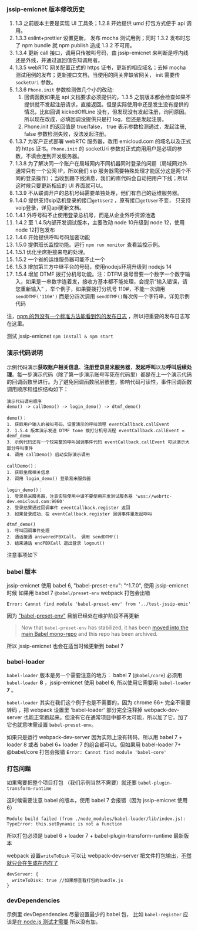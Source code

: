 ### jssip-emicnet 版本修改历史

1. 1.3 之前版本主要是实现 UI 工具条；1.2.8 开始提供 umd 打包方式便于 api 调用。
2. 1.3.3 eslint+prettier 设置更新， 发布 mocha 测试用例；同时 1.3.2 发布时忘了 npm bundle 就 npm publish 造成 1.3.2 不可用。
3. 1.3.4 更新 call 接口，调用只传被叫号码，由 jssip-emicnet 来判断是呼内线还是外线，并通过返回值告知调用者。
4. 1.3.5 webRTC 网关配置正式的 https 证书，更新的相应域名；去掉 mocha 测试用例的发布；更新接口文档，当使用的网关非缺省网关， init 需要传 `socketUri` 参数。
5. 1.3.6 `Phone.init` 参数检测做几个小的改动:
    1. 回调函数如果是 api 文档要求必须提供的，1.3.5 之前版本都会检查如果不提供就不发起注册请求，直接返回。但是实际使用中还是发生没有提供的情况，比如回调 kickedOffLine 没有，但发现没有发起注册，询问原因。所以现在改成，必填回调没提供只是打 log，但还是发起注册。
    2. Phone.init 的返回值是 true/false， true 表示参数检测通过，发起注册, false 参数检测失败，没法发起注册。
6. 1.3.7 为客户正式部署 webRTC 服务器，改用 emicloud.com 的域名以及正式的 https 证书。`Phone.init` 的 socketUri 参数对正式商用用户是必填的参数，不填会连到开发服务器。
7. 1.3.8 为了解决同一个账户在局域网内不同机器同时登录的问题（局域网对外通常只有一个公网 IP，所以我们 sip 服务器需要特殊处理才能区分这是两个不同的登录操作）；当收到踢下线消息，我们的库代码会自动把用户下线；所以这时候只要更新相应的 UI 界面就可以。
8. 1.3.9 不从联调开户的总机号码需要单独处理，他们有自己的运维服务器。
9. 1.4.0 提供支持sip话机登录的接口`getUser2` ，原有接口`getUser`不变， 只支持voip登录，详见api更新文档。
10. 1.4.1 外呼号码不止使用登录总机号，而是从企业外呼资源池选
11. 1.4.2 至 1.4.5内部开发调试版本，主要改动 node 10升级到 node 12，使用node 12打包发布
12. 1.4.6 开始提供呼叫号码加密功能
13. 1.5.0 提供班长监控功能。运行 `npm run monitor`  查看监控示例。
14. 1.5.1 优化坐席拒接来电的处理。
15. 1.5.2 一个省的运维服务器可能不止一个
15. 1.5.3 增加第三方中继平台的号码，使用nodejs环境升级到 nodejs 14
15. 1.5.4 增加 DTMF 拨打分机号功能。注：DTFM 拨号音要一个数字一个数字输入，如果是一串数字连着发，接收方基本都不能处理，会提示“输入错误，请您重新输入” ，举个例子，如果要拨打分机号 110#，不能一次调用 `sendDTMF('110#')` 而是分四次调用 `sendDTMF()`每次传一个字符串，详见示例代码


注，[npm 的包没有一个标准方法能看到包的发布日志](https://stackoverflow.com/questions/34971504/how-do-i-see-the-release-notes-for-an-npm-package-before-i-upgrade) ，所以把重要的发布日志写在这里。



测试 jssip-emicnet `npm install & npm start`



### 演示代码说明

示例代码演示**获取账户相关信息**、**注册登录易米服务器**，**发起呼叫**以及**呼叫后续处理**。每一步演示代码（除了第一步演示账号写死在代码里）都是在上一个演示代码的回调函数里进行。为了避免回调函数层层嵌套，影响代码可读性，事件回调函数调用顺序和组织结构如下：

```
演示代码调用顺序
demo() -> callDemo() -> login_demo() -> dtmf_demo()

demo()： 
1. 获取用户输入的被叫号码，设置演示的呼叫流程 eventCallback.callEvent
2. 1.5.4 版本演示发送 DTMF tone 拨打分机号流程 eventCallback.callEvent = demf_demo
3. 示例代码还有一个较完整的呼叫回调事件代码 eventCallback.callEvent 可以演示大部分呼叫事件
4. 调用 callDemo() 启动实际演示调用

callDemo()：
1. 获取坐席相关信息
2. 调用 login_demo() 登录易米服务器 

login_demo()：
1. 登录易米服务器，注意实际使用中请不要使用开发测试服务器 'wss://webrtc-dev.emicloud.com:9060'
2. 登录结果通过回调事件 eventCallback.register 返回
3. 如果登录成功，在 eventCallback.register 回调事件里发起呼叫

dtmf_demo()
1. 呼叫回调事件处理
2. 通话接通 answeredPBXCall， 调用 sendDTMF()
3. 结束通话 endPBXCall 退出登录 logout()
```





注意事项如下

### babel 版本

jssip-emicnet 使用 babel 6, "babel-preset-env": "^1.7.0",
使用 jssip-emicnet 时候 如果用 babel 7 `@babel/preset-env` webpack 打包会出错

`Error: Cannot find module 'babel-preset-env' from '../test-jssip-emic'`

因为 ["babel-preset-env"](https://www.npmjs.com/package/babel-preset-env) 目前已经处在维护阶段不再更新

> Now that `babel-preset-env` has stabilized, it has been [moved into the main Babel mono-repo](https://github.com/babel/babel/tree/master/packages/babel-preset-env) and this repo has been archived.

所以 jssip-emicnet 也会在适当时候更新到 babel 7

### babel-loader

`babel-loader` 版本是另一个需要注意的地方： babel **7** (`@babel/core`) 必须用 `babel-loader` **8** ，jssip-emicnet 使用 babel **6**, 所以使用它需要用 `babel-loader` **7** 。

`babel-loader` 其实在我们这个例子也是不需要的，因为 chrome 66+ 完全不需要转码 ，把 webpack 设置里 'babel-loader' 部分完全注释掉 webpack-dev-server 也能正常跑起来。但没有它在通常项目中都不太可能，所以加了它，加了它也就意味需设置 `babel-preset-env`。

如果只是运行 webpack-dev-server 因为实际上没有转码，所以用 babel 7 + loader 8 或者 babel 6+ loader 7 的组合都可以。但如果用 babel-loader 7+ @babel/core 打包会报错 `Error: Cannot find module 'babel-core'`

### 打包问题

如果需要把整个项目打包 （我们示例当然不需要）就还要 `babel-plugin-transform-runtime`

这时候需要注意 babel 的版本，使用 babel 7 会报错（因为 jssip-emicnet 使用 6）

```
Module build failed (from ./node_modules/babel-loader/lib/index.js):
TypeError: this.setDynamic is not a function
```

所以打包必须是 babel 6 + loader 7 + babel-plugin-transform-runtime 最新版本

webpack 设置`writeToDisk` 可以让 webpack-dev-server 把文件打包输出，[不然就只会在生成在内存了](https://stackoverflow.com/questions/33318457/bundle-js-file-output-and-webpack-dev-server)

```
devServer: {
  writeToDisk: true //如果想查看打包的bundle.js
}
```

### devDependencies

示例里 devDependencies 尽量设置最少的 babel 包， 比如 `babel-register` 应该是[在 node.js 测试才需要](https://x-team.com/blog/setting-up-javascript-testing-tools-for-es6/) 所以没有加。

